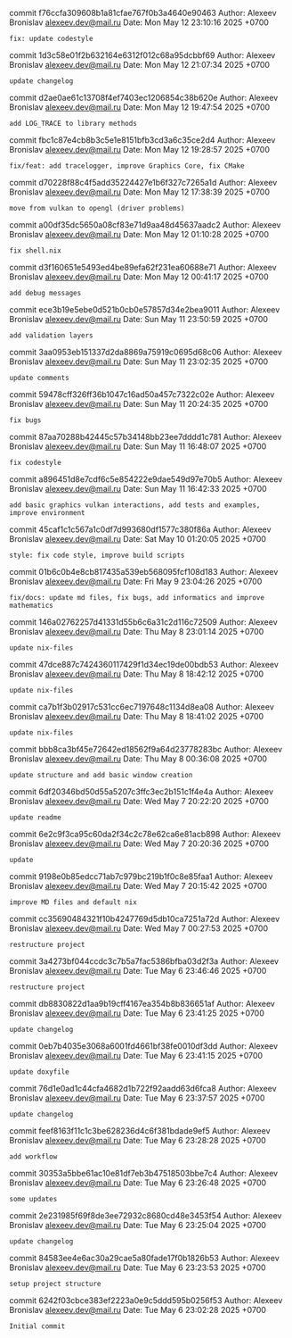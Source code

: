 commit f76ccfa309608b1a81cfae767f0b3a4640e90463
Author: Alexeev Bronislav <alexeev.dev@mail.ru>
Date:   Mon May 12 23:10:16 2025 +0700

    fix: update codestyle

commit 1d3c58e01f2b632164e6312f012c68a95dcbbf69
Author: Alexeev Bronislav <alexeev.dev@mail.ru>
Date:   Mon May 12 21:07:34 2025 +0700

    update changelog

commit d2ae0ae61c13708f4ef7403ec1206854c38b620e
Author: Alexeev Bronislav <alexeev.dev@mail.ru>
Date:   Mon May 12 19:47:54 2025 +0700

    add LOG_TRACE to library methods

commit fbc1c87e4cb8b3c5e1e8151bfb3cd3a6c35ce2d4
Author: Alexeev Bronislav <alexeev.dev@mail.ru>
Date:   Mon May 12 19:28:57 2025 +0700

    fix/feat: add tracelogger, improve Graphics Core, fix CMake

commit d70228f88c4f5add35224427e1b6f327c7265a1d
Author: Alexeev Bronislav <alexeev.dev@mail.ru>
Date:   Mon May 12 17:38:39 2025 +0700

    move from vulkan to opengl (driver problems)

commit a00df35dc5650a08cf83e71d9aa48d45637aadc2
Author: Alexeev Bronislav <alexeev.dev@mail.ru>
Date:   Mon May 12 01:10:28 2025 +0700

    fix shell.nix

commit d3f160651e5493ed4be89efa62f231ea60688e71
Author: Alexeev Bronislav <alexeev.dev@mail.ru>
Date:   Mon May 12 00:41:17 2025 +0700

    add debug messages

commit ece3b19e5ebe0d521b0cb0e57857d34e2bea9011
Author: Alexeev Bronislav <alexeev.dev@mail.ru>
Date:   Sun May 11 23:50:59 2025 +0700

    add validation layers

commit 3aa0953eb151337d2da8869a75919c0695d68c06
Author: Alexeev Bronislav <alexeev.dev@mail.ru>
Date:   Sun May 11 23:02:35 2025 +0700

    update comments

commit 59478cff326ff36b1047c16ad50a457c7322c02e
Author: Alexeev Bronislav <alexeev.dev@mail.ru>
Date:   Sun May 11 20:24:35 2025 +0700

    fix bugs

commit 87aa70288b42445c57b34148bb23ee7dddd1c781
Author: Alexeev Bronislav <alexeev.dev@mail.ru>
Date:   Sun May 11 16:48:07 2025 +0700

    fix codestyle

commit a896451d8e7cdf6c5e854222e9dae549d97e70b5
Author: Alexeev Bronislav <alexeev.dev@mail.ru>
Date:   Sun May 11 16:42:33 2025 +0700

    add basic graphics vulkan interactions, add tests and examples, improve environment

commit 45caf1c1c567a1c0df7d993680df1577c380f86a
Author: Alexeev Bronislav <alexeev.dev@mail.ru>
Date:   Sat May 10 01:20:05 2025 +0700

    style: fix code style, improve build scripts

commit 01b6c0b4e8cb817435a539eb568095fcf108d183
Author: Alexeev Bronislav <alexeev.dev@mail.ru>
Date:   Fri May 9 23:04:26 2025 +0700

    fix/docs: update md files, fix bugs, add informatics and improve mathematics

commit 146a02762257d41331d55b6c6a31c2d116c72509
Author: Alexeev Bronislav <alexeev.dev@mail.ru>
Date:   Thu May 8 23:01:14 2025 +0700

    update nix-files

commit 47dce887c7424360117429f1d34ec19de00bdb53
Author: Alexeev Bronislav <alexeev.dev@mail.ru>
Date:   Thu May 8 18:42:12 2025 +0700

    update nix-files

commit ca7b1f3b02917c531cc6ec7197648c1134d8ea08
Author: Alexeev Bronislav <alexeev.dev@mail.ru>
Date:   Thu May 8 18:41:02 2025 +0700

    update nix-files

commit bbb8ca3bf45e72642ed18562f9a64d23778283bc
Author: Alexeev Bronislav <alexeev.dev@mail.ru>
Date:   Thu May 8 00:36:08 2025 +0700

    update structure and add basic window creation

commit 6df20346bd50d55a5207c3ffc3ec2b151c1f4e4a
Author: Alexeev Bronislav <alexeev.dev@mail.ru>
Date:   Wed May 7 20:22:20 2025 +0700

    update readme

commit 6e2c9f3ca95c60da2f34c2c78e62ca6e81acb898
Author: Alexeev Bronislav <alexeev.dev@mail.ru>
Date:   Wed May 7 20:20:36 2025 +0700

    update

commit 9198e0b85edcc71ab7c979bc219b1f0c8e85faa1
Author: Alexeev Bronislav <alexeev.dev@mail.ru>
Date:   Wed May 7 20:15:42 2025 +0700

    improve MD files and default nix

commit cc35690484321f10b4247769d5db10ca7251a72d
Author: Alexeev Bronislav <alexeev.dev@mail.ru>
Date:   Wed May 7 00:27:53 2025 +0700

    restructure project

commit 3a4273bf044ccdc3c7b5a7fac5386bfba03d2f3a
Author: Alexeev Bronislav <alexeev.dev@mail.ru>
Date:   Tue May 6 23:46:46 2025 +0700

    restructure project

commit db8830822d1aa9b19cff4167ea354b8b836651af
Author: Alexeev Bronislav <alexeev.dev@mail.ru>
Date:   Tue May 6 23:41:25 2025 +0700

    update changelog

commit 0eb7b4035e3068a6001fd4661bf38fe0010df3dd
Author: Alexeev Bronislav <alexeev.dev@mail.ru>
Date:   Tue May 6 23:41:15 2025 +0700

    update doxyfile

commit 76d1e0ad1c44cfa4682d1b722f92aadd63d6fca8
Author: Alexeev Bronislav <alexeev.dev@mail.ru>
Date:   Tue May 6 23:37:57 2025 +0700

    update changelog

commit feef8163f11c1c3be628236d4c6f381bdade9ef5
Author: Alexeev Bronislav <alexeev.dev@mail.ru>
Date:   Tue May 6 23:28:28 2025 +0700

    add workflow

commit 30353a5bbe61ac10e81df7eb3b47518503bbe7c4
Author: Alexeev Bronislav <alexeev.dev@mail.ru>
Date:   Tue May 6 23:26:48 2025 +0700

    some updates

commit 2e231985f69f8de3ee72932c8680cd48e3453f54
Author: Alexeev Bronislav <alexeev.dev@mail.ru>
Date:   Tue May 6 23:25:04 2025 +0700

    update changelog

commit 84583ee4e6ac30a29cae5a80fade17f0b1826b53
Author: Alexeev Bronislav <alexeev.dev@mail.ru>
Date:   Tue May 6 23:23:53 2025 +0700

    setup project structure

commit 6242f03cbce383ef2223a0e9c5ddd595b0256f53
Author: Alexeev Bronislav <alexeev.dev@mail.ru>
Date:   Tue May 6 23:02:28 2025 +0700

    Initial commit
